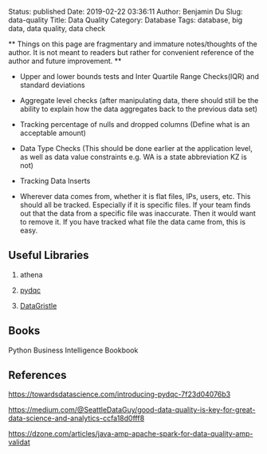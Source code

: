 Status: published
Date: 2019-02-22 03:36:11
Author: Benjamin Du
Slug: data-quality
Title: Data Quality
Category: Database
Tags: database, big data, data quality, data check

**
Things on this page are fragmentary and immature notes/thoughts of the author.
It is not meant to readers but rather for convenient reference of the author and future improvement.
**

- Upper and lower bounds tests and Inter Quartile Range Checks(IQR) and standard deviations

- Aggregate level checks (after manipulating data, there should still be the ability to explain how the data aggregates back to the previous data set)

- Tracking percentage of nulls and dropped columns (Define what is an acceptable amount)

- Data Type Checks (This should be done earlier at the application level, as well as data value constraints e.g. WA is a state abbreviation KZ is not)

- Tracking Data Inserts

- Wherever data comes from, whether it is flat files, IPs, users, etc. This should all be tracked. Especially if it is specific files. 
    If your team finds out that the data from a specific file was inaccurate. 
    Then it would want to remove it. If you have tracked what file the data came from, this is easy.

## Useful Libraries

1. athena 

2. [pydqc](https://github.com/SauceCat/pydqc)

3. [DataGristle](https://github.com/kenfar/DataGristle)

## Books

Python Business Intelligence Bookbook


## References

https://towardsdatascience.com/introducing-pydqc-7f23d04076b3

https://medium.com/@SeattleDataGuy/good-data-quality-is-key-for-great-data-science-and-analytics-ccfa18d0fff8

https://dzone.com/articles/java-amp-apache-spark-for-data-quality-amp-validat
